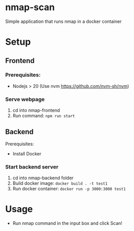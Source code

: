 # nmap-scan
Simple application that runs nmap in a docker container

# Setup

## Frontend
### Prerequisites:
- Nodejs > 20 (Use nvm https://github.com/nvm-sh/nvm)

### Serve webpage
1. cd into nmap-frontend
2. Run command: `npm run start`

## Backend
Prerequisites:
- Install Docker

### Start backend server
1. cd into nmap-backend folder
2. Build docker image: `docker build . -t test1`
3. Run docker container: `docker run -p 3000:3000 test1`

# Usage

- Run nmap command in the input box and click Scan!
